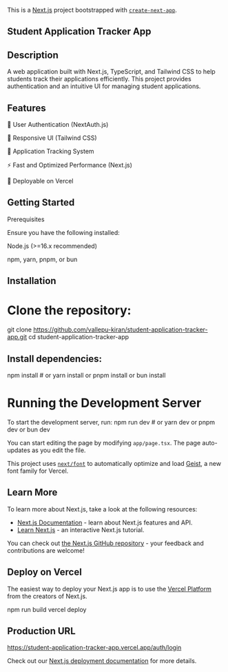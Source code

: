 This is a [Next.js](https://nextjs.org) project bootstrapped with [`create-next-app`](https://nextjs.org/docs/app/api-reference/cli/create-next-app).

## Student Application Tracker App

## Description

A web application built with Next.js, TypeScript, and Tailwind CSS to help students track their applications efficiently. This project provides authentication and an intuitive UI for managing student applications.

## Features

🔐 User Authentication (NextAuth.js)

🎨 Responsive UI (Tailwind CSS)

📄 Application Tracking System

⚡ Fast and Optimized Performance (Next.js)

🚀 Deployable on Vercel

## Getting Started

Prerequisites

Ensure you have the following installed:

Node.js (>=16.x recommended)

npm, yarn, pnpm, or bun

## Installation

# Clone the repository:
git clone https://github.com/vallepu-kiran/student-application-tracker-app.git
cd student-application-tracker-app

## Install dependencies:
npm install  # or yarn install or pnpm install or bun install

# Running the Development Server

To start the development server, run:
npm run dev  # or yarn dev or pnpm dev or bun dev



You can start editing the page by modifying `app/page.tsx`. The page auto-updates as you edit the file.

This project uses [`next/font`](https://nextjs.org/docs/app/building-your-application/optimizing/fonts) to automatically optimize and load [Geist](https://vercel.com/font), a new font family for Vercel.

## Learn More

To learn more about Next.js, take a look at the following resources:

- [Next.js Documentation](https://nextjs.org/docs) - learn about Next.js features and API.
- [Learn Next.js](https://nextjs.org/learn) - an interactive Next.js tutorial.

You can check out [the Next.js GitHub repository](https://github.com/vercel/next.js) - your feedback and contributions are welcome!

## Deploy on Vercel

The easiest way to deploy your Next.js app is to use the [Vercel Platform](https://vercel.com/new?utm_medium=default-template&filter=next.js&utm_source=create-next-app&utm_campaign=create-next-app-readme) from the creators of Next.js.

npm run build
vercel deploy

## Production URL
https://student-application-tracker-app.vercel.app/auth/login

Check out our [Next.js deployment documentation](https://nextjs.org/docs/app/building-your-application/deploying) for more details.
